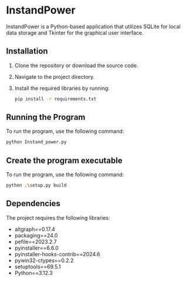 # InstandPower

InstandPower is a Python-based application that utilizes SQLite for local data storage and Tkinter for the graphical user interface.

## Installation

1. Clone the repository or download the source code.
2. Navigate to the project directory.
3. Install the required libraries by running:

    ```sh
    pip install -r requirements.txt
    ```

## Running the Program

To run the program, use the following command:

```sh
python Instand_power.py
```

## Create the program executable

To run the program, use the following command:

```sh
python .\setup.py build
```

## Dependencies

The project requires the following libraries:

- altgraph==0.17.4
- packaging==24.0
- pefile==2023.2.7
- pyinstaller==6.6.0
- pyinstaller-hooks-contrib==2024.6
- pywin32-ctypes==0.2.2
- setuptools==69.5.1
- Python==3.12.3